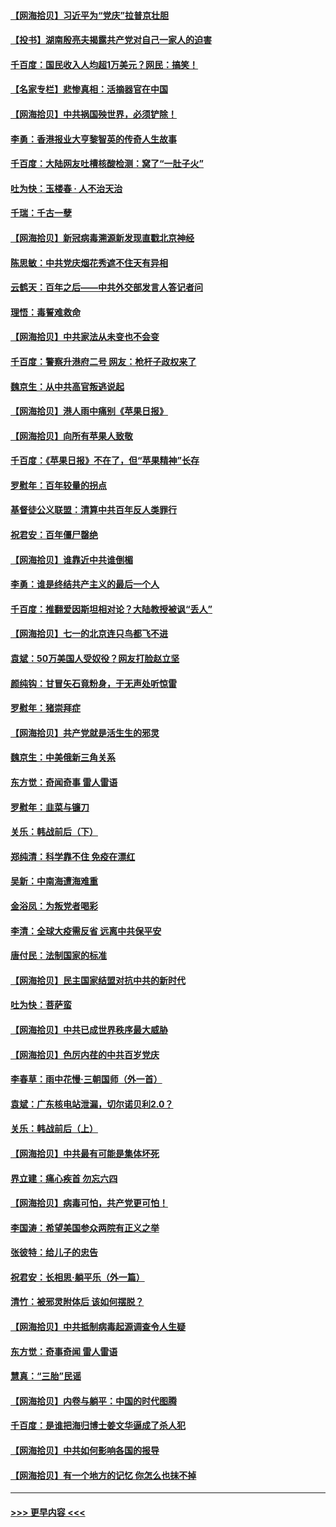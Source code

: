 #### [【网海拾贝】习近平为“党庆”拉普京壮胆](../pages/nsc993/n13057781.md?t=07010602) 
#### [【投书】湖南殷亮夫揭露共产党对自己一家人的迫害](../pages/nsc993/n13057744.md?t=07010602) 
#### [千百度：国民收入人均超1万美元？网民：搞笑！](../pages/nsc993/n13057692.md?t=07010602) 
#### [【名家专栏】悲惨真相：活摘器官在中国](../pages/nsc993/n13056611.md?t=07010602) 
#### [【网海拾贝】中共祸国殃世界，必须铲除！](../pages/nsc993/n13056011.md?t=07010602) 
#### [李勇：香港报业大亨黎智英的传奇人生故事](../pages/nsc993/n13055258.md?t=07010602) 
#### [千百度：大陆网友吐槽核酸检测：窝了“一肚子火”](../pages/nsc993/n13055194.md?t=07010602) 
#### [吐为快：玉楼春 · 人不治天治](../pages/nsc993/n13054028.md?t=07010602) 
#### [千瑞：千古一孽](../pages/nsc993/n13054016.md?t=07010602) 
#### [【网海拾贝】新冠病毒溯源新发现直戳北京神经](../pages/nsc993/n13052425.md?t=07010602) 
#### [陈思敏：中共党庆烟花秀遮不住天有异相](../pages/nsc993/n13052020.md?t=07010602) 
#### [云鹤天：百年之后——中共外交部发言人答记者问](../pages/nsc993/n13051604.md?t=07010602) 
#### [理悟：毒誓难救命](../pages/nsc993/n13051601.md?t=07010602) 
#### [【网海拾贝】中共家法从未变也不会变](../pages/nsc993/n13050366.md?t=07010602) 
#### [千百度：警察升港府二号 网友：枪杆子政权来了](../pages/nsc993/n13050261.md?t=07010602) 
#### [魏京生：从中共高官叛逃说起](../pages/nsc993/n13048997.md?t=07010602) 
#### [【网海拾贝】港人雨中痛别《苹果日报》](../pages/nsc993/n13048941.md?t=07010602) 
#### [【网海拾贝】向所有苹果人致敬](../pages/nsc993/n13046795.md?t=07010602) 
#### [千百度：《苹果日报》不在了，但“苹果精神”长存](../pages/nsc993/n13046703.md?t=07010602) 
#### [罗慰年：百年较量的拐点](../pages/nsc993/n13046542.md?t=07010602) 
#### [基督徒公义联盟：清算中共百年反人类罪行](../pages/nsc993/n13046499.md?t=07010602) 
#### [祝君安：百年僵尸罄绝](../pages/nsc993/n13045595.md?t=07010602) 
#### [【网海拾贝】谁靠近中共谁倒楣](../pages/nsc993/n13044667.md?t=07010602) 
#### [李勇：谁是终结共产主义的最后一个人](../pages/nsc993/n13044397.md?t=07010602) 
#### [千百度：推翻爱因斯坦相对论？大陆教授被讽“丢人”](../pages/nsc993/n13043908.md?t=07010602) 
#### [【网海拾贝】七一的北京连只鸟都飞不进](../pages/nsc993/n13041377.md?t=07010602) 
#### [袁斌：50万美国人受奴役？网友打脸赵立坚](../pages/nsc993/n13041330.md?t=07010602) 
#### [颜纯钩：甘冒矢石竟粉身，于无声处听惊雷](../pages/nsc993/n13041140.md?t=07010602) 
#### [罗慰年：猪崇拜症](../pages/nsc993/n13041071.md?t=07010602) 
#### [【网海拾贝】共产党就是活生生的邪灵](../pages/nsc993/n13036627.md?t=07010602) 
#### [魏京生：中美俄新三角关系](../pages/nsc993/n13035986.md?t=07010602) 
#### [东方觉：奇闻奇事 雷人雷语](../pages/nsc993/n13035878.md?t=07010602) 
#### [罗慰年：韭菜与镰刀](../pages/nsc993/n13034374.md?t=07010602) 
#### [关乐：韩战前后（下）](../pages/nsc993/n13034113.md?t=07010602) 
#### [郑纯清：科学靠不住 免疫在漂红](../pages/nsc993/n13034093.md?t=07010602) 
#### [吴新：中南海遭海难重](../pages/nsc993/n13034084.md?t=07010602) 
#### [金浴凤：为叛党者喝彩](../pages/nsc993/n13034058.md?t=07010602) 
#### [李清：全球大疫需反省 远离中共保平安](../pages/nsc993/n13033784.md?t=07010602) 
#### [唐付民：法制国家的标准](../pages/nsc993/n13032944.md?t=07010602) 
#### [【网海拾贝】民主国家结盟对抗中共的新时代](../pages/nsc993/n13031717.md?t=07010602) 
#### [吐为快：菩萨蛮](../pages/nsc993/n13030033.md?t=07010602) 
#### [【网海拾贝】中共已成世界秩序最大威胁](../pages/nsc993/n13028138.md?t=07010602) 
#### [【网海拾贝】色厉内荏的中共百岁党庆](../pages/nsc993/n13025582.md?t=07010602) 
#### [李春草：雨中花慢‧三朝国师（外一首）](../pages/nsc993/n13025567.md?t=07010602) 
#### [袁斌：广东核电站泄漏，切尔诺贝利2.0？](../pages/nsc993/n13025475.md?t=07010602) 
#### [关乐：韩战前后（上）](../pages/nsc993/n13025387.md?t=07010602) 
#### [【网海拾贝】中共最有可能是集体坏死](../pages/nsc993/n13023101.md?t=07010602) 
#### [界立建：痛心疾首 勿忘六四](../pages/nsc993/n13022339.md?t=07010602) 
#### [【网海拾贝】病毒可怕，共产党更可怕！](../pages/nsc993/n13020728.md?t=07010602) 
#### [李国涛：希望美国参众两院有正义之举](../pages/nsc993/n13020674.md?t=07010602) 
#### [张彼特：给儿子的忠告](../pages/nsc993/n13018934.md?t=07010602) 
#### [祝君安：长相思‧躺平乐（外一篇）](../pages/nsc993/n13018923.md?t=07010602) 
#### [清竹：被邪灵附体后 该如何摆脱？](../pages/nsc993/n13018877.md?t=07010602) 
#### [【网海拾贝】中共抵制病毒起源调查令人生疑](../pages/nsc993/n13017785.md?t=07010602) 
#### [东方觉：奇事奇闻 雷人雷语](../pages/nsc993/n13017577.md?t=07010602) 
#### [慧真：“三胎”民谣](../pages/nsc993/n13017394.md?t=07010602) 
#### [【网海拾贝】内卷与躺平：中国的时代图腾](../pages/nsc993/n13016128.md?t=07010602) 
#### [千百度：是谁把海归博士姜文华逼成了杀人犯](../pages/nsc993/n13015218.md?t=07010602) 
#### [【网海拾贝】中共如何影响各国的报导](../pages/nsc993/n13012599.md?t=07010602) 
#### [【网海拾贝】有一个地方的记忆 你怎么也抹不掉](../pages/nsc993/n13009802.md?t=07010602) 

----
#### [ >>> 更早内容 <<< ](../indexes/nsc993-earlier.md)
